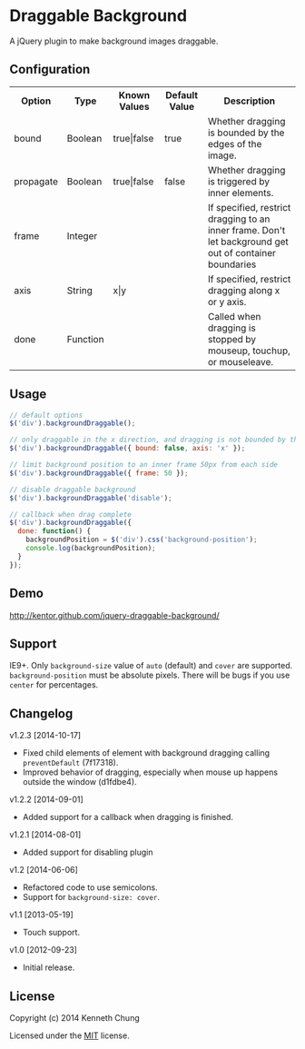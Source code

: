 # Draggable Background

A jQuery plugin to make background images draggable.

## Configuration
<table>
  <tr>
    <th>Option</th>
    <th>Type</th>
    <th>Known Values</th>
    <th>Default Value</th>
    <th>Description</th>
  </tr>
  <tr>
    <td>bound</td>
    <td>Boolean</td>
    <td>true|false</td>
    <td>true</td>
    <td>Whether dragging is bounded by the edges of the image.</td>
  </tr>
  <tr>
    <td>propagate</td>
    <td>Boolean</td>
    <td>true|false</td>
    <td>false</td>
    <td>Whether dragging is triggered by inner elements.</td>
  </tr>
  <tr>
    <td>frame</td>
    <td>Integer</td>
    <td></td>
    <td></td>
    <td>If specified, restrict dragging to an inner frame. Don't let background get out of container boundaries</td>
  </tr>
  <tr>
    <td>axis</td>
    <td>String</td>
    <td>x|y</td>
    <td></td>
    <td>If specified, restrict dragging along x or y axis.</td>
  </tr>
  <tr>
    <td>done</td>
    <td>Function</td>
    <td></td>
    <td></td>
    <td>Called when dragging is stopped by mouseup, touchup, or mouseleave.</td>
  </tr>
</table>

## Usage
```js
// default options
$('div').backgroundDraggable();

// only draggable in the x direction, and dragging is not bounded by the image
$('div').backgroundDraggable({ bound: false, axis: 'x' });

// limit background position to an inner frame 50px from each side
$('div').backgroundDraggable({ frame: 50 });

// disable draggable background
$('div').backgroundDraggable('disable');

// callback when drag complete
$('div').backgroundDraggable({
  done: function() {
    backgroundPosition = $('div').css('background-position');
    console.log(backgroundPosition);
  }
});
```

## Demo
http://kentor.github.com/jquery-draggable-background/

## Support
IE9+. Only `background-size` value of `auto` (default) and `cover` are supported. `background-position` must be absolute pixels. There will be bugs if you use `center` for percentages.

## Changelog

v1.2.3 [2014-10-17]
- Fixed child elements of element with background dragging calling `preventDefault` (7f17318).
- Improved behavior of dragging, especially when mouse up happens outside the window (d1fdbe4).

v1.2.2 [2014-09-01]
- Added support for a callback when dragging is finished.

v1.2.1 [2014-08-01]
- Added support for disabling plugin

v1.2 [2014-06-06]
- Refactored code to use semicolons.
- Support for `background-size: cover`.

v1.1 [2013-05-19]
- Touch support.

v1.0 [2012-09-23]

- Initial release.

## License

Copyright (c) 2014 Kenneth Chung

Licensed under the [MIT](http://www.opensource.org/licenses/mit-license.php) license.
